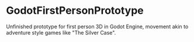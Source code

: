# GodotFirstPersonPrototype
Unfinished prototype for first person 3D in Godot Engine, movement akin to adventure style games like "The Silver Case". 